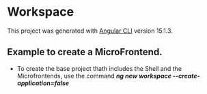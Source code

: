 # Workspace

This project was generated with [Angular CLI](https://github.com/angular/angular-cli) version 15.1.3.


## Example to create a MicroFrontend.
- To create the base project thath includes the Shell and the Microfrontends, use the command ***ng new workspace --create-application=false***



